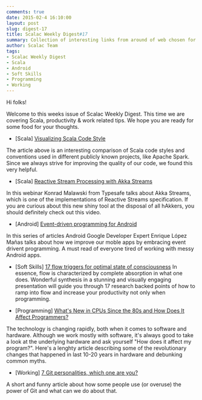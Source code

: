 ```yaml
---
comments: true
date: 2015-02-4 16:10:00
layout: post
slug: digest-17
title: Scalac Weekly Digest#17
summary: Collection of interesting links from around of web chosen for you by Scalac team
author: Scalac Team
tags:
- Scalac Weekly Digest
- Scala
- Android
- Soft Skills
- Programming
- Working
---
```


Hi folks!

Welcome to this weeks issue of Scalac Weekly Digest. This time we are covering Scala, productivity & work related tips. We hope you are ready for some food for your thoughts.

* \[Scala\] [Visualizing Scala Code Style](http://blog.codacy.com/2015/01/27/survey-of-scala-code-style/)

The article above is an interesting comparison of Scala code styles and conventions used in different publicly known projects, like Apache Spark. Since we always strive for improving the quality of our code, we found this very helpful.

* \[Scala\] [Reactive Stream Processing with Akka Streams](http://blog.jetbrains.com/idea/2015/01/webinar-recording-reactive-stream-processing-with-akka-streams/)

In this webinar Konrad Malawski from Typesafe talks about Akka Streams, which is one of the implementations of Reactive Streams specification. If you are curious about this new shiny tool at the disposal of all hAkkers, you should definitely check out this video.

* \[Android\] [Event-driven programming for Android ](https://medium.com/google-developer-experts/event-driven-programming-for-android-part-i-f5ea4a3c4eab)

In this series of articles Android Google Developer Expert Enrique López Mañas talks about how we improve our moble apps by embracing event drivent programming. A must read of everyone tired of working with messy Android apps.

* \[Soft Skills\] [17 flow triggers for optimal state of consciousness](http://www.slideshare.net/StevenKotler/17-flow-triggers)
In essence, flow is characterized by complete absorption in what one does. Wonderful synthesis in a stunning and visually engaging presentation will guide you through 17 research backed points of how to ramp into flow and increase your productivity not only when programming.

* \[Programming\] [What's New in CPUs Since the 80s and How Does It Affect Programmers?](http://danluu.com/new-cpu-features/)

The technology is changing rapidly, both when it comes to software and hardware. Although we work mostly with software, it's always good to take a look at the underlying hardware and ask yourself "How does it affect my program?". Here's a lenghty article describing some of the revolutionary changes that happened in last 10-20 years in hardware and debunking common myths.

* \[Working\] [7 Git personalities, which one are you?](https://about.gitlab.com/2015/01/27/7-git-personalities/)

A short and funny article about how some people use (or overuse) the power of Git and what can we do about that.

